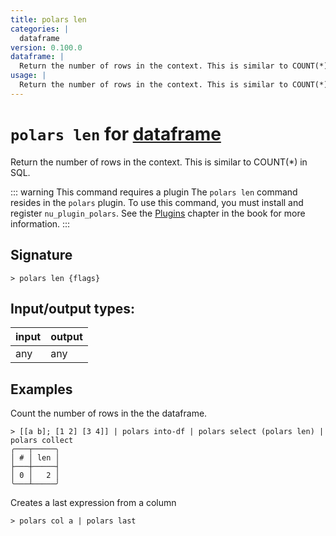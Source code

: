 ```yaml
---
title: polars len
categories: |
  dataframe
version: 0.100.0
dataframe: |
  Return the number of rows in the context. This is similar to COUNT(*) in SQL.
usage: |
  Return the number of rows in the context. This is similar to COUNT(*) in SQL.
---
```

<!-- This file is automatically generated. Please edit the command in https://github.com/nushell/nushell instead. -->

# `polars len` for [dataframe](/commands/categories/dataframe.md)

<div class='command-title'>Return the number of rows in the context. This is similar to COUNT(*) in SQL.</div>

::: warning This command requires a plugin
The `polars len` command resides in the `polars` plugin.
To use this command, you must install and register `nu_plugin_polars`.
See the [Plugins](/book/plugins.html) chapter in the book for more information.
:::


## Signature

```> polars len {flags} ```


## Input/output types:

| input | output |
| ----- | ------ |
| any   | any    |

## Examples

Count the number of rows in the the dataframe.
```nu
> [[a b]; [1 2] [3 4]] | polars into-df | polars select (polars len) | polars collect
╭───┬─────╮
│ # │ len │
├───┼─────┤
│ 0 │   2 │
╰───┴─────╯

```

Creates a last expression from a column
```nu
> polars col a | polars last

```
